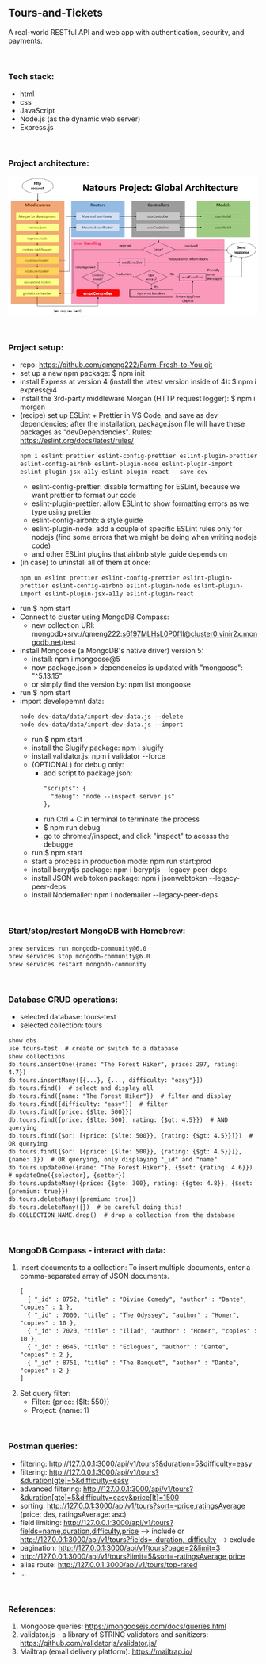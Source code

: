 ## Tours-and-Tickets

A real-world RESTful API and web app with authentication, security, and payments.

<br>

### Tech stack:

- html
- css
- JavaScript
- Node.js (as the dynamic web server)
- Express.js

<br>

### Project architecture:

![architecture](/images/project-architecture.png)

<br>

### Project setup:

- repo: https://github.com/qmeng222/Farm-Fresh-to-You.git
- set up a new npm package: $ npm init
- install Express at version 4 (install the latest version inside of 4): $ npm i express@4
- install the 3rd-party middleware Morgan (HTTP request logger): $ npm i morgan
- (recipe) set up ESLint + Prettier in VS Code,
  and save as dev dependencies;
  after the installation, package.json file will have these packages as "devDependencies".
  Rules: https://eslint.org/docs/latest/rules/
  ```
  npm i eslint prettier eslint-config-prettier eslint-plugin-prettier eslint-config-airbnb eslint-plugin-node eslint-plugin-import eslint-plugin-jsx-a11y eslint-plugin-react --save-dev
  ```
  - eslint-config-prettier: disable formatting for ESLint, because we want prettier to format our code
  - eslint-plugin-prettier: allow ESLint to show formatting errors as we type using prettier
  - eslint-config-airbnb: a style guide
  - eslint-plugin-node: add a couple of specific ESLint rules only for nodejs (find some errors that we might be doing when writing nodejs code)
  - and other ESLint plugins that airbnb style guide depends on
- (in case) to uninstall all of them at once:
  ```
  npm un eslint prettier eslint-config-prettier eslint-plugin-prettier eslint-config-airbnb eslint-plugin-node eslint-plugin-import eslint-plugin-jsx-a11y eslint-plugin-react
  ```
- run $ npm start
- Connect to cluster using MongoDB Compass:
  - new collection URI: mongodb+srv://qmeng222:s6f97MLHsL0P0f1l@cluster0.vinir2x.mongodb.net/test
- install Mongoose (a MongoDB's native driver) version 5:
  - install: npm i mongoose@5
  - now package.json > dependencies is updated with "mongoose": "^5.13.15"
  - or simply find the version by: npm list mongoose
- run $ npm start
- import developemnt data:
  ```
  node dev-data/data/import-dev-data.js --delete
  node dev-data/data/import-dev-data.js --import
  ```
  - run $ npm start
  - install the Slugify package: npm i slugify
  - install validator.js: npm i validator --force
  - (OPTIONAL) for debug only:
    - add script to package.json:
      ```
      "scripts": {
        "debug": "node --inspect server.js"
      },
      ```
    - run Ctrl + C in terminal to terminate the process
    - $ npm run debug
    - go to chrome://inspect, and click "inspect" to acesss the debugge
  - run $ npm start
  - start a process in production mode: npm run start:prod
  - install bcryptjs package: npm i bcryptjs --legacy-peer-deps
  - install JSON web token package: npm i jsonwebtoken --legacy-peer-deps
  - install Nodemailer: npm i nodemailer --legacy-peer-deps

<br>

### Start/stop/restart MongoDB with Homebrew:

```
brew services run mongodb-community@6.0
brew services stop mongodb-community@6.0
brew services restart mongodb-community
```

<br>

### Database CRUD operations:

- selected database: tours-test
- selected collection: tours

```
show dbs
use tours-test  # create or switch to a database
show collections
db.tours.insertOne({name: "The Forest Hiker", price: 297, rating: 4.7})
db.tours.insertMany([{...}, {..., difficulty: "easy"}])
db.tours.find()  # select and display all
db.tours.find({name: "The Forest Hiker"})  # filter and display
db.tours.find({difficulty: "easy"})  # filter
db.tours.find({price: {$lte: 500}})
db.tours.find({price: {$lte: 500}, rating: {$gt: 4.5}})  # AND querying
db.tours.find({$or: [{price: {$lte: 500}}, {rating: {$gt: 4.5}}]})  # OR querying
db.tours.find({$or: [{price: {$lte: 500}}, {rating: {$gt: 4.5}}]}, {name: 1})  # OR querying, only displaying "_id" and "name"
db.tours.updateOne({name: "The Forest Hiker"}, {$set: {rating: 4.6}})  # updateOne({selector}, {setter})
db.tours.updateMany({price: {$gte: 300}, rating: {$gte: 4.8}}, {$set: {premium: true}})
db.tours.deleteMany({premium: true})
db.tours.deleteMany({})  # be careful doing this!
db.COLLECTION_NAME.drop()  # drop a collection from the database
```

<br>

### MongoDB Compass - interact with data:

1. Insert documents to a collection:
   To insert multiple documents, enter a comma-separated array of JSON documents.
   ```
   [
     { "_id" : 8752, "title" : "Divine Comedy", "author" : "Dante", "copies" : 1 },
     { "_id" : 7000, "title" : "The Odyssey", "author" : "Homer", "copies" : 10 },
     { "_id" : 7020, "title" : "Iliad", "author" : "Homer", "copies" : 10 },
     { "_id" : 8645, "title" : "Eclogues", "author" : "Dante", "copies" : 2 },
     { "_id" : 8751, "title" : "The Banquet", "author" : "Dante", "copies" : 2 }
   ]
   ```
2. Set query filter:
   - Filter: {price: {$lt: 550}}
   - Project: {name: 1}

<br>

### Postman queries:

- filtering: http://127.0.0.1:3000/api/v1/tours?&duration=5&difficulty=easy
- filtering: http://127.0.0.1:3000/api/v1/tours?&duration[gte]=5&difficulty=easy
- advanced filtering: http://127.0.0.1:3000/api/v1/tours?&duration[gte]=5&difficulty=easy&price[lt]=1500
- sorting: http://127.0.0.1:3000/api/v1/tours?sort=-price,ratingsAverage (price: des, ratingsAverage: asc)
- field limiting: http://127.0.0.1:3000/api/v1/tours?fields=name,duration,difficulty,price --> include
  or http://127.0.0.1:3000/api/v1/tours?fields=-duration,-difficulty --> exclude
- pagination: http://127.0.0.1:3000/api/v1/tours?page=2&limit=3
- http://127.0.0.1:3000/api/v1/tours?limit=5&sort=-ratingsAverage,price
- alias route: http://127.0.0.1:3000/api/v1/tours/top-rated
- ...

<br>

### References:

1. Mongoose queries: https://mongoosejs.com/docs/queries.html
2. validator.js - a library of STRING validators and sanitizers: https://github.com/validatorjs/validator.js/
3. Mailtrap (email delivery platform): https://mailtrap.io/

